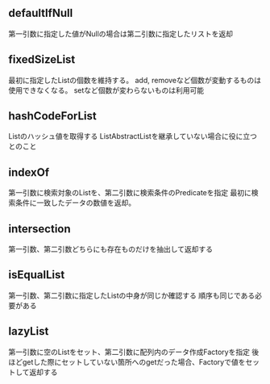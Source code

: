 ## defaultIfNull
第一引数に指定した値がNullの場合は第二引数に指定したリストを返却

## fixedSizeList
最初に指定したListの個数を維持する。
add, removeなど個数が変動するものは使用できなくなる。
setなど個数が変わらないものは利用可能

## hashCodeForList
Listのハッシュ値を取得する
ListAbstractListを継承していない場合に役に立つとのこと

## indexOf
第一引数に検索対象のListを、第二引数に検索条件のPredicateを指定
最初に検索条件に一致したデータの数値を返却。

## intersection
第一引数、第二引数どちらにも存在ものだけを抽出して返却する

## isEqualList
第一引数、第二引数に指定したListの中身が同じか確認する
順序も同じである必要がある

## lazyList
第一引数に空のListをセット、第二引数に配列内のデータ作成Factoryを指定
後ほどgetした際にセットしていない箇所へのgetだった場合、Factoryで値をセットして返却する 
